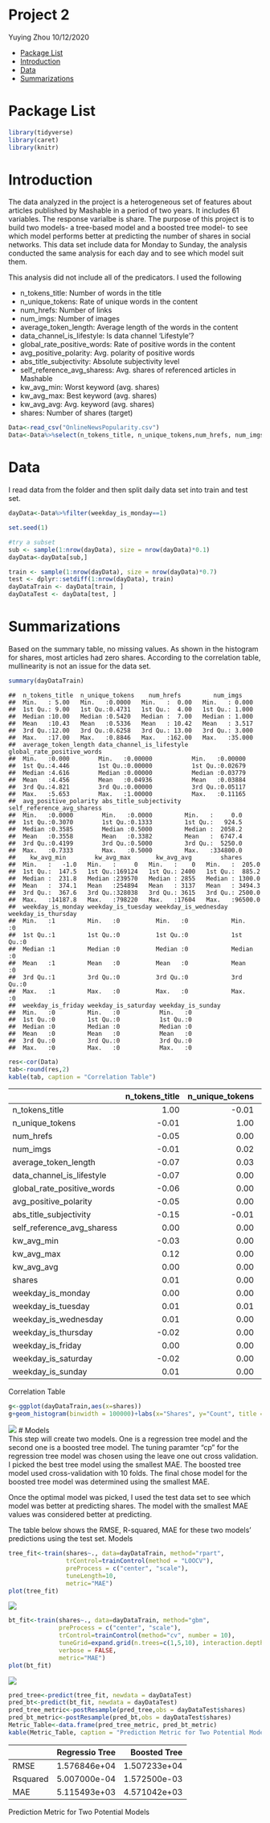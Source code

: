 Project 2
================
Yuying Zhou
10/12/2020

  - [Package List](#package-list)
  - [Introduction](#introduction)
  - [Data](#data)
  - [Summarizations](#summarizations)

# Package List

``` r
library(tidyverse)
library(caret)
library(knitr)
```

# Introduction

The data analyzed in the project is a heterogeneous set of features
about articles published by Mashable in a period of two years. It
includes 61 variables. The response varialbe is share. The purpose of
this project is to build two models- a tree-based model and a boosted
tree model- to see which model performs better at predicting the number
of shares in social networks. This data set include data for Monday to
Sunday, the analysis conducted the same analysis for each day and to see
which model suit them.

This analysis did not include all of the predicators. I used the
following

  - n\_tokens\_title: Number of words in the title  
  - n\_unique\_tokens: Rate of unique words in the content  
  - num\_hrefs: Number of links  
  - num\_imgs: Number of images  
  - average\_token\_length: Average length of the words in the content  
  - data\_channel\_is\_lifestyle: Is data channel ‘Lifestyle’?  
  - global\_rate\_positive\_words: Rate of positive words in the
    content  
  - avg\_positive\_polarity: Avg. polarity of positive words  
  - abs\_title\_subjectivity: Absolute subjectivity level  
  - self\_reference\_avg\_sharess: Avg. shares of referenced articles in
    Mashable  
  - kw\_avg\_min: Worst keyword (avg. shares)  
  - kw\_avg\_max: Best keyword (avg. shares)  
  - kw\_avg\_avg: Avg. keyword (avg. shares)
  - shares: Number of shares (target)

<!-- end list -->

``` r
Data<-read_csv("OnlineNewsPopularity.csv")
Data<-Data%>%select(n_tokens_title, n_unique_tokens,num_hrefs, num_imgs, average_token_length, data_channel_is_lifestyle, global_rate_positive_words,avg_positive_polarity, abs_title_subjectivity,self_reference_avg_sharess, kw_avg_min, kw_avg_max, kw_avg_avg, shares, starts_with("weekday") )
```

# Data

I read data from the folder and then split daily data set into train and
test set.

``` r
dayData<-Data%>%filter(weekday_is_monday==1)

set.seed(1)

#try a subset
sub <- sample(1:nrow(dayData), size = nrow(dayData)*0.1)
dayData<-dayData[sub,]

train <- sample(1:nrow(dayData), size = nrow(dayData)*0.7)
test <- dplyr::setdiff(1:nrow(dayData), train)
dayDataTrain <- dayData[train, ]
dayDataTest <- dayData[test, ]
```

# Summarizations

Based on the summary table, no missing values. As shown in the histogram
for shares, most articles had zero shares. According to the correlation
table, mullinearity is not an issue for the data set.

``` r
summary(dayDataTrain)  
```

    ##  n_tokens_title  n_unique_tokens    num_hrefs         num_imgs     
    ##  Min.   : 5.00   Min.   :0.0000   Min.   :  0.00   Min.   : 0.000  
    ##  1st Qu.: 9.00   1st Qu.:0.4731   1st Qu.:  4.00   1st Qu.: 1.000  
    ##  Median :10.00   Median :0.5420   Median :  7.00   Median : 1.000  
    ##  Mean   :10.43   Mean   :0.5336   Mean   : 10.42   Mean   : 3.517  
    ##  3rd Qu.:12.00   3rd Qu.:0.6258   3rd Qu.: 13.00   3rd Qu.: 3.000  
    ##  Max.   :17.00   Max.   :0.8846   Max.   :162.00   Max.   :35.000  
    ##  average_token_length data_channel_is_lifestyle global_rate_positive_words
    ##  Min.   :0.000        Min.   :0.00000           Min.   :0.00000           
    ##  1st Qu.:4.446        1st Qu.:0.00000           1st Qu.:0.02679           
    ##  Median :4.616        Median :0.00000           Median :0.03779           
    ##  Mean   :4.456        Mean   :0.04936           Mean   :0.03884           
    ##  3rd Qu.:4.821        3rd Qu.:0.00000           3rd Qu.:0.05117           
    ##  Max.   :5.653        Max.   :1.00000           Max.   :0.11165           
    ##  avg_positive_polarity abs_title_subjectivity self_reference_avg_sharess
    ##  Min.   :0.0000        Min.   :0.0000         Min.   :     0.0          
    ##  1st Qu.:0.3070        1st Qu.:0.1333         1st Qu.:   924.5          
    ##  Median :0.3585        Median :0.5000         Median :  2058.2          
    ##  Mean   :0.3558        Mean   :0.3382         Mean   :  6747.4          
    ##  3rd Qu.:0.4199        3rd Qu.:0.5000         3rd Qu.:  5250.0          
    ##  Max.   :0.7333        Max.   :0.5000         Max.   :334800.0          
    ##    kw_avg_min        kw_avg_max       kw_avg_avg        shares       
    ##  Min.   :   -1.0   Min.   :     0   Min.   :    0   Min.   :  205.0  
    ##  1st Qu.:  147.5   1st Qu.:169124   1st Qu.: 2400   1st Qu.:  885.2  
    ##  Median :  231.8   Median :239570   Median : 2855   Median : 1300.0  
    ##  Mean   :  374.1   Mean   :254894   Mean   : 3137   Mean   : 3494.3  
    ##  3rd Qu.:  367.6   3rd Qu.:328038   3rd Qu.: 3615   3rd Qu.: 2500.0  
    ##  Max.   :14187.8   Max.   :798220   Max.   :17604   Max.   :96500.0  
    ##  weekday_is_monday weekday_is_tuesday weekday_is_wednesday weekday_is_thursday
    ##  Min.   :1         Min.   :0          Min.   :0            Min.   :0          
    ##  1st Qu.:1         1st Qu.:0          1st Qu.:0            1st Qu.:0          
    ##  Median :1         Median :0          Median :0            Median :0          
    ##  Mean   :1         Mean   :0          Mean   :0            Mean   :0          
    ##  3rd Qu.:1         3rd Qu.:0          3rd Qu.:0            3rd Qu.:0          
    ##  Max.   :1         Max.   :0          Max.   :0            Max.   :0          
    ##  weekday_is_friday weekday_is_saturday weekday_is_sunday
    ##  Min.   :0         Min.   :0           Min.   :0        
    ##  1st Qu.:0         1st Qu.:0           1st Qu.:0        
    ##  Median :0         Median :0           Median :0        
    ##  Mean   :0         Mean   :0           Mean   :0        
    ##  3rd Qu.:0         3rd Qu.:0           3rd Qu.:0        
    ##  Max.   :0         Max.   :0           Max.   :0

``` r
res<-cor(Data)
tab<-round(res,2)
kable(tab, caption = "Correlation Table")
```

|                               | n\_tokens\_title | n\_unique\_tokens | num\_hrefs | num\_imgs | average\_token\_length | data\_channel\_is\_lifestyle | global\_rate\_positive\_words | avg\_positive\_polarity | abs\_title\_subjectivity | self\_reference\_avg\_sharess | kw\_avg\_min | kw\_avg\_max | kw\_avg\_avg | shares | weekday\_is\_monday | weekday\_is\_tuesday | weekday\_is\_wednesday | weekday\_is\_thursday | weekday\_is\_friday | weekday\_is\_saturday | weekday\_is\_sunday |
| :---------------------------- | ---------------: | ----------------: | ---------: | --------: | ---------------------: | ---------------------------: | ----------------------------: | ----------------------: | -----------------------: | ----------------------------: | -----------: | -----------: | -----------: | -----: | ------------------: | -------------------: | ---------------------: | --------------------: | ------------------: | --------------------: | ------------------: |
| n\_tokens\_title              |             1.00 |            \-0.01 |     \-0.05 |    \-0.01 |                 \-0.07 |                       \-0.07 |                        \-0.06 |                  \-0.05 |                   \-0.15 |                          0.00 |       \-0.03 |         0.12 |         0.00 |   0.01 |                0.00 |                 0.01 |                   0.01 |                \-0.02 |                0.00 |                \-0.02 |                0.01 |
| n\_unique\_tokens             |           \-0.01 |              1.00 |       0.00 |      0.02 |                   0.03 |                         0.00 |                          0.00 |                    0.00 |                   \-0.01 |                          0.00 |         0.00 |         0.00 |         0.00 |   0.00 |                0.00 |                 0.01 |                   0.00 |                  0.00 |                0.00 |                  0.00 |                0.00 |
| num\_hrefs                    |           \-0.05 |              0.00 |       1.00 |      0.34 |                   0.22 |                         0.05 |                          0.06 |                    0.19 |                     0.01 |                          0.03 |         0.01 |       \-0.02 |         0.12 |   0.05 |              \-0.01 |               \-0.01 |                 \-0.03 |                \-0.01 |                0.00 |                  0.05 |                0.04 |
| num\_imgs                     |           \-0.01 |              0.02 |       0.34 |      1.00 |                   0.03 |                         0.01 |                        \-0.04 |                    0.10 |                   \-0.01 |                          0.02 |       \-0.01 |         0.00 |         0.15 |   0.04 |              \-0.01 |                 0.00 |                 \-0.02 |                \-0.01 |              \-0.01 |                  0.03 |                0.04 |
| average\_token\_length        |           \-0.07 |              0.03 |       0.22 |      0.03 |                   1.00 |                         0.01 |                          0.32 |                    0.54 |                     0.03 |                          0.04 |         0.01 |       \-0.16 |       \-0.14 | \-0.02 |                0.00 |                 0.00 |                   0.00 |                  0.00 |                0.00 |                  0.00 |                0.01 |
| data\_channel\_is\_lifestyle  |           \-0.07 |              0.00 |       0.05 |      0.01 |                   0.01 |                         1.00 |                          0.06 |                    0.07 |                     0.01 |                          0.00 |         0.04 |       \-0.13 |         0.05 |   0.01 |              \-0.01 |               \-0.02 |                   0.00 |                \-0.01 |                0.00 |                  0.02 |                0.03 |
| global\_rate\_positive\_words |           \-0.06 |              0.00 |       0.06 |    \-0.04 |                   0.32 |                         0.06 |                          1.00 |                    0.33 |                   \-0.14 |                          0.01 |         0.03 |       \-0.11 |       \-0.01 |   0.00 |              \-0.01 |                 0.00 |                 \-0.01 |                  0.00 |              \-0.02 |                  0.02 |                0.02 |
| avg\_positive\_polarity       |           \-0.05 |              0.00 |       0.19 |      0.10 |                   0.54 |                         0.07 |                          0.33 |                    1.00 |                     0.02 |                          0.04 |         0.02 |       \-0.07 |         0.04 |   0.01 |                0.00 |               \-0.01 |                 \-0.01 |                \-0.01 |                0.00 |                  0.01 |                0.03 |
| abs\_title\_subjectivity      |           \-0.15 |            \-0.01 |       0.01 |    \-0.01 |                   0.03 |                         0.01 |                        \-0.14 |                    0.02 |                     1.00 |                          0.00 |         0.00 |       \-0.02 |       \-0.02 |   0.00 |                0.00 |                 0.01 |                   0.01 |                  0.00 |                0.01 |                \-0.02 |              \-0.03 |
| self\_reference\_avg\_sharess |             0.00 |              0.00 |       0.03 |      0.02 |                   0.04 |                         0.00 |                          0.01 |                    0.04 |                     0.00 |                          1.00 |         0.03 |         0.09 |         0.17 |   0.06 |                0.00 |                 0.00 |                   0.00 |                  0.00 |                0.00 |                \-0.01 |                0.00 |
| kw\_avg\_min                  |           \-0.03 |              0.00 |       0.01 |    \-0.01 |                   0.01 |                         0.04 |                          0.03 |                    0.02 |                     0.00 |                          0.03 |         1.00 |       \-0.13 |         0.38 |   0.03 |                0.00 |                 0.00 |                   0.00 |                  0.00 |                0.00 |                  0.00 |                0.00 |
| kw\_avg\_max                  |             0.12 |              0.00 |     \-0.02 |      0.00 |                 \-0.16 |                       \-0.13 |                        \-0.11 |                  \-0.07 |                   \-0.02 |                          0.09 |       \-0.13 |         1.00 |         0.43 |   0.04 |                0.00 |                 0.01 |                   0.01 |                  0.01 |                0.00 |                \-0.01 |              \-0.03 |
| kw\_avg\_avg                  |             0.00 |              0.00 |       0.12 |      0.15 |                 \-0.14 |                         0.05 |                        \-0.01 |                    0.04 |                   \-0.02 |                          0.17 |         0.38 |         0.43 |         1.00 |   0.11 |              \-0.02 |                 0.00 |                 \-0.01 |                  0.00 |                0.00 |                  0.03 |                0.03 |
| shares                        |             0.01 |              0.00 |       0.05 |      0.04 |                 \-0.02 |                         0.01 |                          0.00 |                    0.01 |                     0.00 |                          0.06 |         0.03 |         0.04 |         0.11 |   1.00 |                0.01 |               \-0.01 |                   0.00 |                \-0.01 |                0.00 |                  0.02 |                0.01 |
| weekday\_is\_monday           |             0.00 |              0.00 |     \-0.01 |    \-0.01 |                   0.00 |                       \-0.01 |                        \-0.01 |                    0.00 |                     0.00 |                          0.00 |         0.00 |         0.00 |       \-0.02 |   0.01 |                1.00 |               \-0.22 |                 \-0.22 |                \-0.21 |              \-0.18 |                \-0.12 |              \-0.12 |
| weekday\_is\_tuesday          |             0.01 |              0.01 |     \-0.01 |      0.00 |                   0.00 |                       \-0.02 |                          0.00 |                  \-0.01 |                     0.01 |                          0.00 |         0.00 |         0.01 |         0.00 | \-0.01 |              \-0.22 |                 1.00 |                 \-0.23 |                \-0.23 |              \-0.20 |                \-0.12 |              \-0.13 |
| weekday\_is\_wednesday        |             0.01 |              0.00 |     \-0.03 |    \-0.02 |                   0.00 |                         0.00 |                        \-0.01 |                  \-0.01 |                     0.01 |                          0.00 |         0.00 |         0.01 |       \-0.01 |   0.00 |              \-0.22 |               \-0.23 |                   1.00 |                \-0.23 |              \-0.20 |                \-0.12 |              \-0.13 |
| weekday\_is\_thursday         |           \-0.02 |              0.00 |     \-0.01 |    \-0.01 |                   0.00 |                       \-0.01 |                          0.00 |                  \-0.01 |                     0.00 |                          0.00 |         0.00 |         0.01 |         0.00 | \-0.01 |              \-0.21 |               \-0.23 |                 \-0.23 |                  1.00 |              \-0.19 |                \-0.12 |              \-0.13 |
| weekday\_is\_friday           |             0.00 |              0.00 |       0.00 |    \-0.01 |                   0.00 |                         0.00 |                        \-0.02 |                    0.00 |                     0.01 |                          0.00 |         0.00 |         0.00 |         0.00 |   0.00 |              \-0.18 |               \-0.20 |                 \-0.20 |                \-0.19 |                1.00 |                \-0.11 |              \-0.11 |
| weekday\_is\_saturday         |           \-0.02 |              0.00 |       0.05 |      0.03 |                   0.00 |                         0.02 |                          0.02 |                    0.01 |                   \-0.02 |                        \-0.01 |         0.00 |       \-0.01 |         0.03 |   0.02 |              \-0.12 |               \-0.12 |                 \-0.12 |                \-0.12 |              \-0.11 |                  1.00 |              \-0.07 |
| weekday\_is\_sunday           |             0.01 |              0.00 |       0.04 |      0.04 |                   0.01 |                         0.03 |                          0.02 |                    0.03 |                   \-0.03 |                          0.00 |         0.00 |       \-0.03 |         0.03 |   0.01 |              \-0.12 |               \-0.13 |                 \-0.13 |                \-0.13 |              \-0.11 |                \-0.07 |                1.00 |

Correlation Table

``` r
g<-ggplot(dayDataTrain,aes(x=shares))
g+geom_histogram(binwidth = 100000)+labs(x="Shares", y="Count", title = "Shares Histogram")
```

![](project_yz_files/figure-gfm/unnamed-chunk-4-1.png)<!-- --> \#
Models  
This step will create two models. One is a regression tree model and the
second one is a boosted tree model. The tuning paramter “cp” for the
regression tree model was chosen using the leave one out cross
validation. I picked the best tree model using the smallest MAE. The
boosted tree model used cross-validation with 10 folds. The final chose
model for the boosted tree model was determined using the smallest MAE.

Once the optimal model was picked, I used the test data set to see which
model was better at predicting shares. The model with the smallest MAE
values was considered better at predicting.

The table below shows the RMSE, R-squared, MAE for these two models’
predictions using the test set. Models

``` r
tree_fit<-train(shares~., data=dayDataTrain, method="rpart",
                trControl=trainControl(method = "LOOCV"),
                preProcess = c("center", "scale"),
                tuneLength=10,
                metric="MAE")
plot(tree_fit)
```

![](project_yz_files/figure-gfm/unnamed-chunk-5-1.png)<!-- -->

``` r
bt_fit<-train(shares~., data=dayDataTrain, method="gbm",
              preProcess = c("center", "scale"),
              trControl=trainControl(method="cv", number = 10),
              tuneGrid=expand.grid(n.trees=c(1,5,10), interaction.depth=1:3, shrinkage=c(0.1,0.5,0.9), n.minobsinnode=10),
              verbose = FALSE,
              metric="MAE")
plot(bt_fit)
```

![](project_yz_files/figure-gfm/unnamed-chunk-5-2.png)<!-- -->

``` r
pred_tree<-predict(tree_fit, newdata = dayDataTest)   
pred_bt<-predict(bt_fit, newdata = dayDataTest)
pred_tree_metric<-postResample(pred_tree,obs = dayDataTest$shares)
pred_bt_metric<-postResample(pred_bt,obs = dayDataTest$shares)
Metric_Table<-data.frame(pred_tree_metric, pred_bt_metric)
kable(Metric_Table, caption = "Prediction Metric for Two Potential Models", col.names = c("Regressio Tree"," Boosted Tree"))
```

|          | Regressio Tree | Boosted Tree |
| :------- | -------------: | -----------: |
| RMSE     |   1.576846e+04 | 1.507233e+04 |
| Rsquared |   5.007000e-04 | 1.572500e-03 |
| MAE      |   5.115493e+03 | 4.571042e+03 |

Prediction Metric for Two Potential Models
